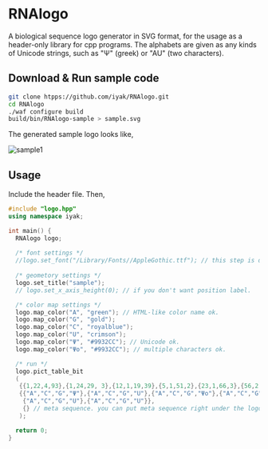 # RNAlogo

A biological sequence logo generator in SVG format, for the usage as a header-only library for cpp programs.
The alphabets are given as any kinds of Unicode strings, such as "Ψ" (greek) or "AU" (two characters).

## Download & Run sample code

```bash
git clone htpps://github.com/iyak/RNAlogo.git
cd RNAlogo
./waf configure build
build/bin/RNAlogo-sample > sample.svg
```

The generated sample logo looks like,

![sample1](https://cdn.rawgit.com/iyak/RNAlogo/master/logos/sample1.svg)

## Usage

Include the header file. Then,

```c++
#include "logo.hpp"
using namespace iyak;

int main() {
  RNAlogo logo;
  
  /* font settings */
  //logo.set_font("/Library/Fonts//AppleGothic.ttf"); // this step is done during configuration. see wscript.
  
  /* geometory settings */
  logo.set_title("sample");
  // logo.set_x_axis_height(0); // if you don't want position label.

  /* color map settings */
  logo.map_color("A", "green"); // HTML-like color name ok.
  logo.map_color("G", "gold");
  logo.map_color("C", "royalblue");
  logo.map_color("U", "crimson");
  logo.map_color("Ψ", "#9932CC"); // Unicode ok.
  logo.map_color("Ψo", "#9932CC"); // multiple characters ok.

  /* run */
  logo.pict_table_bit
  (
   {{1,22,4,93},{1,24,29, 3},{12,1,19,39},{5,1,51,2},{23,1,66,3},{56,2,4,6}}, // stack count
   {{"A","C","G","Ψ"},{"A","C","G","U"},{"A","C","G","Ψo"},{"A","C","G","U"}, // each alphabet
    {"A","C","G","U"},{"A","C","G","U"}},
    {} // meta sequence. you can put meta sequence right under the logo. see sample2.
   );

  return 0;
}
```

